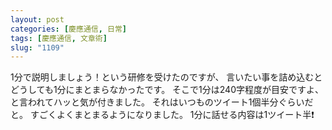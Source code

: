```yaml
---
layout: post
categories: [慶應通信, 日常]
tags: [慶應通信, 文章術]
slug: "1109"
---
```

1分で説明しましょう！という研修を受けたのですが、
言いたい事を詰め込むとどうしても1分にまとまらなかったです。
そこで1分は240字程度が目安ですよ、と言われてハッと気が付きました。
それはいつものツイート1個半分ぐらいだと。
すごくよくまとまるようになりました。
1分に話せる内容は1ツイート半❗️